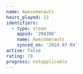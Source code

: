 ```yaml
---
name: Awesomenauts
hours_played: 13
identifiers:
  - type: steam
    appid: '204300'
    name: Awesomenauts
    synced_on: '2024-07-04'
active: false
rating: 70
progress: notapplicable
---
```


